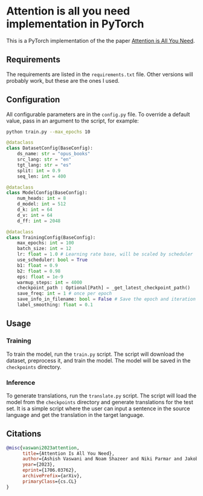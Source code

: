 # Attention is all you need implementation in PyTorch

This is a PyTorch implementation of the the paper [Attention is All You Need](https://arxiv.org/abs/1706.03762).

## Requirements

The requirements are listed in the `requirements.txt` file. Other versions will probably work, but these are the ones I used.

## Configuration

All configurable parameters are in the `config.py` file. To override a default value, pass in an argument to the script, for example:

```bash
python train.py --max_epochs 10
```

```python
@dataclass
class DatasetConfig(BaseConfig):
    ds_name: str = "opus_books"
    src_lang: str = "en"
    tgt_lang: str = "es"
    split: int = 0.9
    seq_len: int = 400

@dataclass
class ModelConfig(BaseConfig):
    num_heads: int = 8
    d_model: int = 512
    d_k: int = 64
    d_v: int = 64
    d_ff: int = 2048

@dataclass
class TrainingConfig(BaseConfig):
    max_epochs: int = 100
    batch_size: int = 12
    lr: float = 1.0 # Learning rate base, will be scaled by scheduler
    use_scheduler: bool = True
    b1: float = 0.9
    b2: float = 0.98
    eps: float = 1e-9
    warmup_steps: int = 4000
    checkpoint_path : Optional[Path] = _get_latest_checkpoint_path()
    save_freq: int = 1 # once per epoch
    save_info_in_filename: bool = False # Save the epoch and iteration in the checkpoint
    label_smoothing: float = 0.1
```

## Usage

### Training

To train the model, run the `train.py` script. The script will download the dataset, preprocess it, and train the model. The model will be saved in the `checkpoints` directory.

### Inference

To generate translations, run the `translate.py` script. The script will load the model from the `checkpoints` directory and generate translations for the test set. It is a simple script where the user can input a sentence in the source language and get the translation in the target language.

## Citations

```bibtex
@misc{vaswani2023attention,
      title={Attention Is All You Need},
      author={Ashish Vaswani and Noam Shazeer and Niki Parmar and Jakob Uszkoreit and Llion Jones and Aidan N. Gomez and Lukasz Kaiser and Illia Polosukhin},
      year={2023},
      eprint={1706.03762},
      archivePrefix={arXiv},
      primaryClass={cs.CL}
}
```
